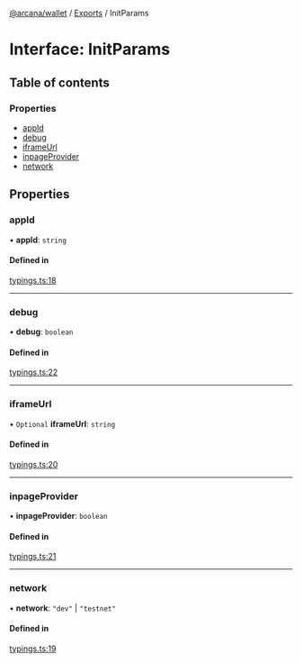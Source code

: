 [@arcana/wallet](../README.md) / [Exports](../modules.md) / InitParams

# Interface: InitParams

## Table of contents

### Properties

- [appId](InitParams.md#appid)
- [debug](InitParams.md#debug)
- [iframeUrl](InitParams.md#iframeurl)
- [inpageProvider](InitParams.md#inpageprovider)
- [network](InitParams.md#network)

## Properties

### appId

• **appId**: `string`

#### Defined in

[typings.ts:18](https://github.com/arcana-network/wallet/blob/fc05803/src/typings.ts#L18)

---

### debug

• **debug**: `boolean`

#### Defined in

[typings.ts:22](https://github.com/arcana-network/wallet/blob/fc05803/src/typings.ts#L22)

---

### iframeUrl

• `Optional` **iframeUrl**: `string`

#### Defined in

[typings.ts:20](https://github.com/arcana-network/wallet/blob/fc05803/src/typings.ts#L20)

---

### inpageProvider

• **inpageProvider**: `boolean`

#### Defined in

[typings.ts:21](https://github.com/arcana-network/wallet/blob/fc05803/src/typings.ts#L21)

---

### network

• **network**: `"dev"` \| `"testnet"`

#### Defined in

[typings.ts:19](https://github.com/arcana-network/wallet/blob/fc05803/src/typings.ts#L19)

